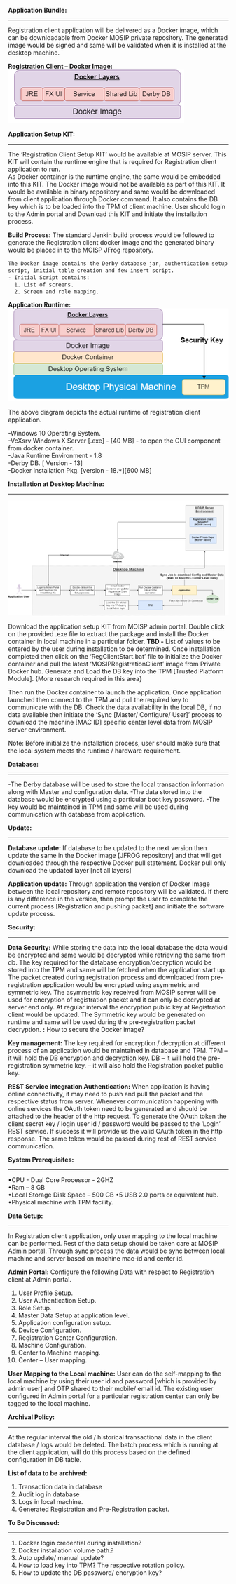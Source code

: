 **Application Bundle:**
***
Registration client application will be delivered as a Docker image, which can be downloadable from Docker MOSIP private repository. 
The generated image would be signed and same will be validated when it is installed at the desktop machine.
 
**Registration Client – Docker Image:**  
![Reg Client Application Bundle](_images/registration/reg-client-app-bundle.png) 
 
**Application Setup KIT:** 
***
The ‘Registration Client Setup KIT’ would be available at MOSIP server.
This KIT will contain the runtime engine that is required for Registration client application to run.  
As Docker container is the runtime engine, the same would be embedded into this KIT.
The Docker image would not be available as part of this KIT. It would be available in binary repository and same would be downloaded from client application through Docker command.
It also contains the DB key which is to be loaded into the TPM of client machine.
User should login to the Admin portal and Download this KIT and initiate the installation process.

   **Build Process:** 
    The standard Jenkin build process would be followed to generate the Registration client docker image and the generated binary would be placed in to the 
    MOISP JFrog repository. 

    The Docker image contains the Derby database jar, authentication setup script, initial table creation and few insert script.
    - Initial Script contains:
      1. List of screens.
      2. Screen and role mapping. 
     
   **Application Runtime:** 
![Reg Client Application Deployment](_images/registration/reg-client-app-runtime.png)   	 

   The above diagram depicts the actual runtime of registration client application. 
    
   -Windows 10 Operating System.  
   -VcXsrv Windows X Server [.exe] - [40 MB] - to open the GUI component from docker container.  
   -Java Runtime Environment - 1.8  
   -Derby DB. [ Version - 13]  
   -Docker Installation Pkg. [version - 18.*][600 MB]  
	 
**Installation at Desktop Machine:**
***
![Reg Client Application Installation](_images/registration/reg-client-app-install-process.png)   		 
 
   Download the application setup KIT from MOISP admin portal. 
   Double click on the provided .exe file to extract the package and install the Docker container in local machine in a particular folder. 
   **TBD -** List of values to be entered by the user during installation to be determined. 
   Once installation completed then click on the ‘RegClientStart.bat’ file to initialize the Docker container and pull the latest ‘MOSIPRegistrationClient’ image from Private Docker hub. 
   Generate and Load the DB key into the TPM [Trusted Platform Module]. {More research required in this area} 
   
   Then run the Docker container to launch the application. 
   Once application launched then connect to the TPM and pull the required key to communicate with the DB. 
   Check the data availability in the local DB, if no data available then initiate the ‘Sync [Master/ Configure/ User]’ process to download the machine [MAC ID] specific center level data from MOSIP server environment.
   
   Note: Before initialize the installation process, user should make sure that the local system meets the runtime / hardware requirement. 


**Database:**
***
   -The Derby database will be used to store the local transaction information along with Master and configuration data. 
   -The data stored into the database would be encrypted using a particular boot key password. 
   -The key would be maintained in TPM and same will be used during communication with database from application. 

**Update:**
***
   **Database update:** 
   If database to be updated to the next version then update the same in the Docker image [JFROG repository] and that will get downloaded through the respective Docker pull statement. Docker pull only download the updated layer [not all layers]
   
   **Application update:** 
   Through application the version of Docker Image between the local repository and remote repository will be validated. If there is any difference in the version, then prompt the user to complete the current process [Registration and pushing packet] and initiate the software update process.
   
    	
**Security:** 
***
   **Data Security:** 
   While storing the data into the local database the data would be encrypted and same would be decrypted while retrieving the same from db. The key required for the database encryption/decryption would be stored into the TPM and same will be fetched when the application start up.
The packet created during registration process and downloaded from pre-registration application would be encrypted using asymmetric and symmetric key. 
The asymmetric key received from MOSIP server will be used for encryption of registration packet and it can only be decrypted at server end only. At regular interval the encryption public key at Registration client would be updated.
The Symmetric key would be generated on runtime and same will be used during the pre-registration packet decryption.
	**<TODO>:** How to secure the Docker image?

   **Key management:**
   The key required for encryption / decryption at different process of an application would be maintained in database and TPM.
   TPM  – it will hold the DB encryption and decryption key.
   DB 	– it will hold the pre-registration symmetric key.
        – it will also hold the Registration packet public key.
 
   **REST Service integration Authentication:**
   When application is having online connectivity, it may need to push and pull the packet and the respective status from server.
Whenever communication happening with online services the OAuth token need to be generated and should be attached to the header of the http request. 
To generate the OAuth token the client secret key / login user id / password would be passed to the ‘Login’ REST service. If success it will provide us the valid OAuth token in the http response. The same token would be passed during rest of REST service communication. 


**System Prerequisites:**
*** 
   •CPU - Dual Core Processor - 2GHZ  
   •Ram – 8 GB  
   •Local Storage Disk Space – 500 GB 
   •5 USB 2.0 ports or equivalent hub.  
   •Physical machine with TPM facility.   
 
**Data Setup:** 
***
In Registration client application, only user mapping to the local machine can be performed. Rest of the data setup should be taken care at MOSIP Admin portal.
Through sync process the data would be sync between local machine and server based on machine mac-id and center id.

   **Admin Portal:** 
   Configure the following Data with respect to Registration client at Admin portal.
   1.	User Profile Setup. 
   2.	User Authentication Setup. 
   3.	Role Setup. 
   4.	Master Data Setup at application level. 
   5.	Application configuration setup. 
   6.	Device Configuration. 
   7.	Registration Center Configuration. 
   8.	Machine Configuration. 
   9.	Center to Machine mapping. 
   10.	Center – User mapping. 

   **User Mapping to the Local machine:** 
   User can do the self-mapping to the local machine by using their user id and password [which is provided by admin user] and OTP shared to their mobile/ email id. 
   The existing user configured in Admin portal for a particular registration center can only be tagged to the local machine. 


**Archival Policy:**
***
   At the regular interval the old / historical transactional data in the client database / logs would be deleted.
   The batch process which is running at the client application, will do this process based on the defined configuration in DB table.

   **List of data to be archived:** 
   1.	Transaction data in database
   2.	Audit log in database
   3.	Logs in local machine.
   4.	Generated Registration and Pre-Registration packet.

   
**To Be Discussed:** 
***
   1. Docker login credential during installation?
   2. Docker installation volume path.?
   3. Auto update/ manual update?	
   4. How to load key into TPM? The respective rotation policy.
   5. How to update the DB password/ encryption key?
   